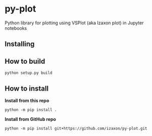 # py-plot
Python library for plotting using VSPlot (aka Izaxon plot) in Jupyter notebooks 

## Installing

## How to build

```
python setup.py build
```

## How to install

**Install from this repo**

```
python -m pip install .
```

**Install from GitHub repo**

```
python -m pip install git+https://github.com/izaxon/py-plot.git
```
